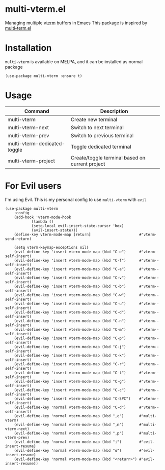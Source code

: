 # multi-vterm.el

Managing multiple [vterm](https://github.com/akermu/emacs-libvterm) buffers in Emacs
This package is inspired by [multi-term.el](https://github.com/milkypostman/multi-term)

# Installation

`multi-vterm` is available on MELPA, and it can be installed as normal package

```
(use-package multi-vterm :ensure t)
```

# Usage

| Command                         | Description                                     |
|---------------------------------|-------------------------------------------------|
| multi-vterm                  | Create new terminal                             |
| multi-vterm-next             | Switch to next terminal                         |
| multi-vterm-prev             | Switch to previous terminal                     |
| multi-vterm-dedicated-toggle | Toggle dedicated terminal                       |
| multi-vterm-project          | Create/toggle terminal based on current project |

# For Evil users

I'm using Evil. This is my personal config to use `multi-vterm` with `evil`


```elisp
(use-package multi-vterm
	:config
	(add-hook 'vterm-mode-hook
			(lambda ()
			(setq-local evil-insert-state-cursor 'box)
			(evil-insert-state)))
	(define-key vterm-mode-map [return]                      #'vterm-send-return)

	(setq vterm-keymap-exceptions nil)
	(evil-define-key 'insert vterm-mode-map (kbd "C-e")      #'vterm--self-insert)
	(evil-define-key 'insert vterm-mode-map (kbd "C-f")      #'vterm--self-insert)
	(evil-define-key 'insert vterm-mode-map (kbd "C-a")      #'vterm--self-insert)
	(evil-define-key 'insert vterm-mode-map (kbd "C-v")      #'vterm--self-insert)
	(evil-define-key 'insert vterm-mode-map (kbd "C-b")      #'vterm--self-insert)
	(evil-define-key 'insert vterm-mode-map (kbd "C-w")      #'vterm--self-insert)
	(evil-define-key 'insert vterm-mode-map (kbd "C-u")      #'vterm--self-insert)
	(evil-define-key 'insert vterm-mode-map (kbd "C-d")      #'vterm--self-insert)
	(evil-define-key 'insert vterm-mode-map (kbd "C-n")      #'vterm--self-insert)
	(evil-define-key 'insert vterm-mode-map (kbd "C-m")      #'vterm--self-insert)
	(evil-define-key 'insert vterm-mode-map (kbd "C-p")      #'vterm--self-insert)
	(evil-define-key 'insert vterm-mode-map (kbd "C-j")      #'vterm--self-insert)
	(evil-define-key 'insert vterm-mode-map (kbd "C-k")      #'vterm--self-insert)
	(evil-define-key 'insert vterm-mode-map (kbd "C-r")      #'vterm--self-insert)
	(evil-define-key 'insert vterm-mode-map (kbd "C-t")      #'vterm--self-insert)
	(evil-define-key 'insert vterm-mode-map (kbd "C-g")      #'vterm--self-insert)
	(evil-define-key 'insert vterm-mode-map (kbd "C-c")      #'vterm--self-insert)
	(evil-define-key 'insert vterm-mode-map (kbd "C-SPC")    #'vterm--self-insert)
	(evil-define-key 'normal vterm-mode-map (kbd "C-d")      #'vterm--self-insert)
	(evil-define-key 'normal vterm-mode-map (kbd ",c")       #'multi-vterm)
	(evil-define-key 'normal vterm-mode-map (kbd ",n")       #'multi-vterm-next)
	(evil-define-key 'normal vterm-mode-map (kbd ",p")       #'multi-vterm-prev)
	(evil-define-key 'normal vterm-mode-map (kbd "i")        #'evil-insert-resume)
	(evil-define-key 'normal vterm-mode-map (kbd "o")        #'evil-insert-resume)
	(evil-define-key 'normal vterm-mode-map (kbd "<return>") #'evil-insert-resume))
```
